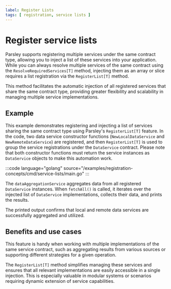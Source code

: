 ```yaml
---
label: Register Lists
tags: [ registration, service lists ]
---
```

# Register service lists

Parsley supports registering multiple services under the same contract type, allowing you to inject a list of these services into your application. While you can always resolve multiple services of the same contract using the `ResolveRequiredServices[T]` method, injecting them as an array or slice requires a list registration via the `RegisterList[T]`  method.

This method facilitates the automatic injection of all registered services that share the same contract type, providing greater flexibility and scalability in managing multiple service implementations.

## Example

This example demonstrates registering and injecting a list of services sharing the same contract type using Parsley's `RegisterList[T]` feature. In the code, two data service constructor functions (`NewLocalDataService` and `NewRemoteDataService`) are registered, and then `RegisterList[T]` is used to group the service registrations under the `DataService` contract. Please note that both constructor functions must return the service instances as `DataService` objects to make this automation work.

:::code language="golang" source="/examples/registration-concepts/cmd/service-lists/main.go" :::

The `dataAggregationService` aggregates data from all registered `DataService` instances. When `fetchAll()` is called, it iterates over the injected list of `DataService` implementations, collects their data, and prints the results.

The printed output confirms that local and remote data services are successfully aggregated and utilized.

## Benefits and use cases

This feature is handy when working with multiple implementations of the same service contract, such as aggregating results from various sources or supporting different strategies for a given operation. 

The `RegisterList[T]` method simplifies managing these services and ensures that all relevant implementations are easily accessible in a single injection. This is especially valuable in modular systems or scenarios requiring dynamic extension of service capabilities.